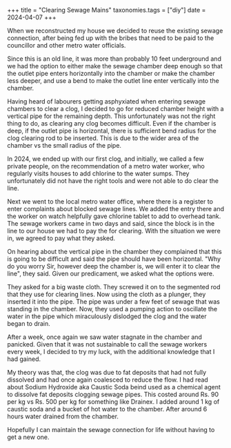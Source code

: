 +++
title = "Clearing Sewage Mains"
taxonomies.tags = ["diy"]
date = 2024-04-07
+++

When we reconstructed my house we decided to reuse the existing sewage connection, after being fed up with the bribes that need to be paid to the councillor and other metro water officials.

Since this is an old line, it was more than probably 10 feet underground and we had the option to either make the sewage chamber deep enough so that the outlet pipe enters horizontally into the chamber or make the chamber less deeper, and use a bend to make the outlet line enter vertically into the chamber.

Having heard of labourers getting asphyxiated when entering sewage chambers to clear a clog, I decided to go for reduced chamber height with a vertical pipe for the remaining depth. This unfortunately was not the right thing to do, as clearing any clog becomes difficult. Even if the chamber is deep, if the outlet pipe is horizontal, there is sufficient bend radius for the clog clearing rod to be inserted. This is due to the wider area of the chamber vs the small radius of the pipe.

In 2024, we ended up with our first clog, and initially, we called a few private people, on the recommendation of a metro water worker, who regularly visits houses to add chlorine to the water sumps. They unfortunately did not have the right tools and were not able to do clear the line.

Next we went to the local metro water office, where there is a register to enter complaints about blocked sewage lines. We added the entry there and the worker on watch helpfully gave chlorine tablet to add to overhead tank. The sewage workers came in two days and said, since the block is in the line to our house we had to pay the for clearing. With the situation we were in, we agreed to pay what they asked.

On hearing about the vertical pipe in the chamber they complained that this is going to be difficult and said the pipe should have been horizontal. "Why do you worry Sir, however deep the chamber is, we will enter it to clear the line", they said. Given our predicament, we asked what the options were.

They asked for a big waste cloth. They screwed it on to the segmented rod that they use for clearing lines. Now using the cloth as a plunger, they inserted it into the pipe. The pipe was under a few feet of sewage that was standing in the chamber. Now, they used a pumping action to oscillate the water in the pipe which miraculously dislodged the clog and the water began to drain.

After a week, once again we saw water stagnate in the chamber and panicked. Given that it was not sustainable to call the sewage workers every week, I decided to try my luck, with the additional knowledge that I had gained.

My theory was that, the clog was due to fat deposits that had not fully dissolved and had once again coalesced to reduce the flow. I had read about Sodium Hydroxide aka Caustic Soda beind used as a chemical agent to dissolve fat deposits clogging sewage pipes. This costed around Rs. 90 per kg vs Rs. 500 per kg for something like Drainex. I added around 1 kg of caustic soda and a bucket of hot water to the chamber. After around 6 hours water drained from the chamber.

Hopefully I can maintain the sewage connection for life without having to get a new one.
